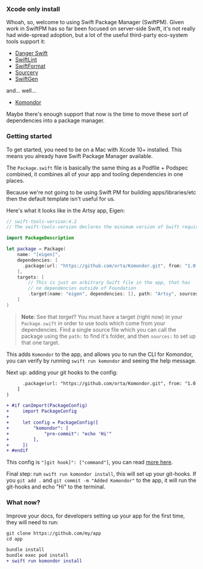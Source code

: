 ### Xcode only install

Whoah, so, welcome to using Swift Package Manager (SwiftPM). Given work in SwiftPM has so far been focused on 
server-side Swift,  it's not really had wide-spread adoption, but a lot of the useful third-party eco-system tools
support it:

 - [Danger Swift](https://github.com/danger/swift)
 - [SwiftLint](https://github.com/realm/swiftlint)
 - [SwiftFormat](https://github.com/nicklockwood/SwiftFormat)
 - [Sourcery](https://github.com/krzysztofzablocki/Sourcery)
 - [SwiftGen](https://github.com/SwiftGen/SwiftGen)

and... well...

 - [Komondor](https://github.com/orta/Komondor)

Maybe there's enough support that now is the time to move these sort of dependencies into a package manager.

### Getting started

To get started, you need to be on a Mac with Xcode 10+ installed. This means you already have Swift
Package Manager available.

The `Package.swift` file is basically the same thing as a Podfile + Podspec combined, it combines all of 
your app and tooling dependencies in one places.

Because we're not going to be using Swift PM for building apps/libraries/etc then the default template isn't
useful for us.

Here's what it looks like in the Artsy app, Eigen:

```swift
// swift-tools-version:4.2
// The swift-tools-version declares the minimum version of Swift required to build this package.

import PackageDescription

let package = Package(
    name: "[eigen]",
    dependencies: [
      .package(url: "https://github.com/orta/Komondor.git", from: "1.0.0")
    ],
    targets: [
        // This is just an arbitrary Swift file in the app, that has
        // no dependencies outside of Foundation
        .target(name: "eigen", dependencies: [], path: "Artsy", sources: ["Stringify.swift"]),
    ]
)
```

> **Note**: See that _target_?  You must have a target (right now) in your `Package.swift` in order to use
tools which come from your dependencies. Find a single source file which you can call the package using
the `path:` to find it's folder, and then `sources:` to set up that one target. 

This adds `Komondor` to the app, and allows you to run the CLI for Komondor, you can verify by running 
`swift run komondor` and seeing the help message.

Next up: adding your git hooks to the config:

```diff
      .package(url: "https://github.com/orta/Komondor.git", from: "1.0.0")
    ]
)

+ #if canImport(PackageConfig)
+     import PackageConfig
+ 
+     let config = PackageConfig([
+         "komondor": [
+             "pre-commit": "echo 'Hi'"
+         ],
+     ])
+ #endif
```

This config is `"[git hook]": ["command"]`, you can read [more here](./config.md).

Final step: run `swift run komondor install`, this will set up your git-hooks. If you `git add .` and 
`git commit -m "Added Komondor"` to the app, it will run the git-hooks and echo "Hi" to the terminal.

### What now?

Improve your docs, for developers setting up your app for the first time, they will need to run:

```diff
git clone https://github.com/my/app
cd app

bundle install
bundle exec pod install
+ swift run komondor install
```
